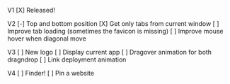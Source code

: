 V1
[X] Released!

V2
[-] Top and bottom position
[X] Get only tabs from current window
[ ] Improve tab loading (sometimes the favicon is missing)
[ ] Improve mouse hover when diagonal move

V3
[ ] New logo
[ ] Display current app
[ ] Dragover animation for both dragndrop
[ ] Link deployment animation

V4
[ ] Finder!
[ ] Pin a website